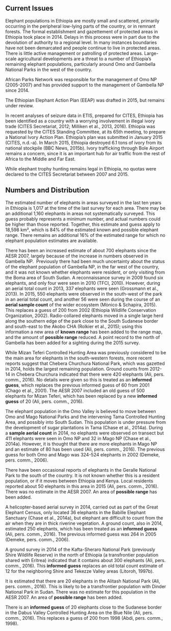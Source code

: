 ## Current Issues

Elephant populations in Ethiopia are mostly small and scattered, primarily occurring in the peripheral low-lying parts of the country, or in remnant forests. The formal establishment and gazettement of protected areas in Ethiopia took place in 2014. Delays in this process were in part due to the devolution of authority to a regional level. In many instances boundaries have not been demarcated and people continue to live in protected areas. There is little active management or patrolling of protected areas. Large-scale agricultural developments are a threat to a number of Ethiopia’s remaining elephant populations, particularly around Omo and Gambella National Parks in the west of the country. 

African Parks Network was responsible for the management of Omo NP (2005-2007) and has provided support to the management of Gambella NP since 2014. 

The Ethiopian Elephant Action Plan (EEAP) was drafted in 2015, but remains under review. 

In recent analyses of seizure data in ETIS, prepared for CITES, Ethiopia has been identified as a country with a worrying involvement in illegal ivory trade (CITES Secretariat, 2012; Milliken et al., 2013, 2016). Ethiopia was requested by the CITES Standing Committee, at its 65th meeting, to prepare a National Ivory Action Plan. Ethiopia’s plan was submitted in January 2015 (CITES, n.d.-a). In March 2015, Ethiopia destroyed 6.1 tons of ivory from its national stockpile (BBC News, 2015b). Ivory trafficking through Bole Airport remains a concern, since it is an important hub for air traffic from the rest of Africa to the Middle and Far East. 

While elephant trophy hunting remains legal in Ethiopia, no quotas were declared to the CITES Secretariat between 2007 and 2015.

## Numbers and Distribution

The estimated number of elephants in areas surveyed in the last ten years in Ethiopia is 1,017 at the time of the last survey for each area. There may be an additional 1,160 elephants in areas not systematically surveyed. This guess probably represents a minimum number, and actual numbers could be higher than those reported. Together, this estimate and guess apply to 18,598 km², which is 84% of the estimated known and possible elephant range. There remains an additional 16% of the estimated range for which no elephant population estimates are available.

There has been an increased estimate of about 700 elephants since the AESR 2007, largely because of the increase in numbers observed in Gambella NP.  Previously there had been much uncertainty about the status of the elephant population of Gambella NP, in the far west of the country, and it was not known whether elephants were resident, or only visiting from the Boma area of South Sudan. A reconnaissance survey in 2009 found six elephants, and only four were seen in 2010 (TFCI, 2010). However, during an aerial total count in 2013, 337 elephants were seen (Grossmann et al., 2013). In 2015, 550 elephants were observed in the south-west of the park in an aerial total count, and another 56 were seen during the course of an **aerial sample count** of the wider ecosystem (Mònico & Schapira, 2015). This replaces a guess of 200 from 2002 (Ethiopia Wildlife Conservation Organization, 2002). Radio-collared elephants moved in a single large herd along the southern edge of the park close to the South Sudanese border and south-east to the Akobo CHA (Rolkier et al., 2015); using this information a new area of **known range** has been added to the range map, and the amount of **possible range** reduced. A point record to the north of Gambella has been added for a sighting during the 2015 survey. 

While Mizan Teferi Controlled Hunting Area was previously considered to be the main area for elephants in the south-western forests, more recent reports suggest that Chebera Churchura National Park, which was gazetted in 2014, holds the largest remaining population. Ground counts from 2012-14 in Chebera Churchura indicated that there were 420 elephants (Ali, pers. comm., 2016). No details were given so this is treated as an **informed guess**, which replaces the previous informed guess of 60 from 2001 (Chago et al., 2001). The AESR 2007 included an old guess of 500 elephants for Mizan Teferi, which has been replaced by a new **informed guess** of 20 (Ali, pers. comm., 2016).

The elephant population in the Omo Valley is believed to move between Omo and Mago National Parks and the intervening Tama Controlled Hunting Area, and possibly into South Sudan. This population is under pressure from the development of sugar plantations in Tama (Chase et al., 2014a). During a **sample aerial count** in 2014, no elephants were observed on transect but 411 elephants were seen in Omo NP and 32 in Mago NP (Chase et al., 2014a). However, it is thought that there are more elephants in Mago NP and an estimate of 80 has been used (Ali, pers. comm., 2016). The previous guess for both Omo and Mago was 324-524 elephants in 2002 (Demeke, pers. comm., 2006). 

There have been occasional reports of elephants in the Geralle National Park to the south of the country. It is not known whether this is a resident population, or if it moves between Ethiopia and Kenya. Local residents reported about 50 elephants in this area in 2015 (Ali, pers. comm., 2016). There was no estimate in the AESR 2007. An area of **possible range** has been added.

A helicopter-based aerial survey in 2014, carried out as part of the Great Elephant Census, only located 36 elephants in the Babille Elephant Sanctuary (Chase et al., 2014a), but elephant are difficult to count from the air when they are in thick riverine vegetation. A ground count, also in 2014, estimated 250 elephants, which has been treated as an **informed guess** (Ali, pers. comm., 2016). The previous informed guess was 264 in 2005 (Demeke, pers. comm., 2006). 

A ground survey in 2014 of the Kafta-Sheraro National Park (previously Shire Wildlife Reserve) in the north of Ethiopia (a transfrontier population shared with Eritrea) indicated that it contains about 300 elephants (Ali, pers. comm., 2016). This **informed guess** replaces an old total count estimate of 12 for the neighboring Shire and Tekezze Valley areas (Litoroh, 1997b). 

It is estimated that there are 20 elephants in the Alitash National Park (Ali, pers. comm., 2016). This is likely to be a transfrontier population with Dinder National Park in Sudan. There was no estimate for this population in the AESR 2007. An area of **possible range** has been added. 

There is an **informed guess** of 20 elephants close to the Sudanese border in the Dabus Valley Controlled Hunting Area on the Blue Nile (Ali, pers. comm., 2016). This replaces a guess of 200 from 1998 (Abdi, pers. comm., 1998).